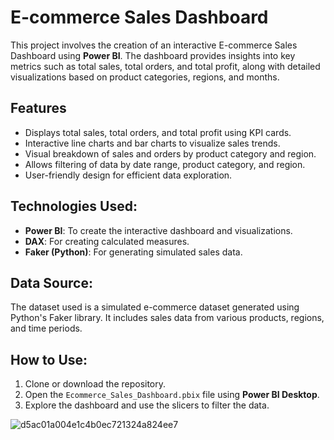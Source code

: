 # E-commerce Sales Dashboard

This project involves the creation of an interactive E-commerce Sales Dashboard using **Power BI**. The dashboard provides insights into key metrics such as total sales, total orders, and total profit, along with detailed visualizations based on product categories, regions, and months.

## Features
- Displays total sales, total orders, and total profit using KPI cards.
- Interactive line charts and bar charts to visualize sales trends.
- Visual breakdown of sales and orders by product category and region.
- Allows filtering of data by date range, product category, and region.
- User-friendly design for efficient data exploration.

## Technologies Used:
- **Power BI**: To create the interactive dashboard and visualizations.
- **DAX**: For creating calculated measures.
- **Faker (Python)**: For generating simulated sales data.

## Data Source:
The dataset used is a simulated e-commerce dataset generated using Python's Faker library. It includes sales data from various products, regions, and time periods.

## How to Use:
1. Clone or download the repository.
2. Open the `Ecommerce_Sales_Dashboard.pbix` file using **Power BI Desktop**.
3. Explore the dashboard and use the slicers to filter the data.

![d5ac01a004e1c4b0ec721324a824ee7](https://github.com/user-attachments/assets/ba1d825d-acda-4a4c-b2d9-f4fc7017201b)
